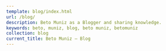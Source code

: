 ```yaml
---
template: blog/index.html
url: /blog/
description: Beto Muniz as a Blogger and sharing knowledge.
keywords: beto, muniz, blog, beto muniz, betomuniz
collection: blog
current_title: Beto Muniz — Blog
---
```

